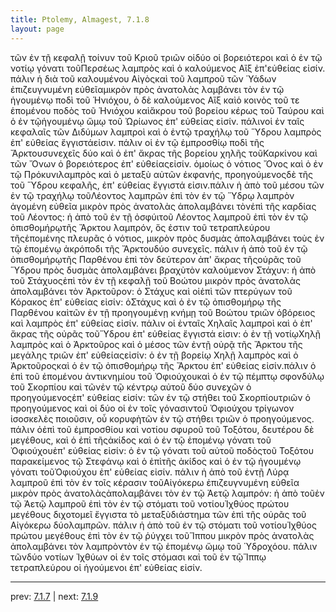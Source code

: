 ```yaml
---
title: Ptolemy, Almagest, 7.1.8
layout: page
---
```


τῶν ἐν τῇ κεφαλῇ τοίνυν τοῦ Κριοῦ τριῶν οἱδύο οἱ βορειότεροι καὶ ὁ ἐν τῷ νοτίῳ γόνατι τοῦΠερσέως λαμπρὸς καὶ ὁ καλούμενος Αἲξ ἐπ'εὐθείας εἰσίν. πάλιν ἡ διὰ τοῦ καλουμένου Αἰγὸςκαὶ τοῦ λαμπροῦ τῶν Ὑάδων ἐπιζευγνυμένη εὐθεῖαμικρὸν πρὸς ἀνατολὰς λαμβάνει τὸν ἐν τῷ ἡγουμένῳ ποδὶ τοῦ Ἡνιόχου, ὁ δὲ καλούμενος Αἲξ καὶὁ κοινὸς τοῦ τε ἑπομένου ποδὸς τοῦ Ἡνιόχου καὶἄκρου τοῦ βορείου κέρως τοῦ Ταύρου καὶ ὁ ἐν τῷἡγουμένῳ ὤμῳ τοῦ Ὠρίωνος ἐπ' εὐθείας εἰσίν. πάλινοἱ ἐν ταῖς κεφαλαῖς τῶν Διδύμων λαμπροὶ καὶ ὁ ἐντῷ τραχήλῳ τοῦ Ὕδρου λαμπρὸς ἐπ' εὐθείας ἔγγιστάεἰσιν. πάλιν οἱ ἐν τῷ ἐμπροσθίῳ ποδὶ τῆς Ἄρκτουσυνεχεῖς δύο καὶ ὁ ἐπ' ἄκρας τῆς βορείου χηλῆς τοῦΚαρκίνου καὶ τῶν Ὄνων ὁ βορειότερος ἐπ' εὐθείαςεἰσίν. ὁμοίως ὁ νότιος Ὄνος καὶ ὁ ἐν τῷ Πρόκυνιλαμπρὸς καὶ ὁ μεταξὺ αὐτῶν ἐκφανής, προηγούμενοςδὲ τῆς τοῦ Ὕδρου κεφαλῆς, ἐπ' εὐθείας ἔγγιστά εἰσιν.πάλιν ἡ ἀπὸ τοῦ μέσου τῶν ἐν τῷ τραχήλῳ τοῦΛέοντος λαμπρῶν ἐπὶ τὸν ἐν τῷ Ὕδρῳ λαμπρὸν ἀγομένη εὐθεῖα μικρὸν πρὸς ἀνατολὰς ἀπολαμβάνει τὸνἐπὶ τῆς καρδίας τοῦ Λέοντος: ἡ ἀπὸ τοῦ ἐν τῇ ὀσφύιτοῦ Λέοντος λαμπροῦ ἐπὶ τὸν ἐν τῷ ὀπισθομήρῳτῆς Ἄρκτου λαμπρόν, ὅς ἐστιν τοῦ τετραπλεύρου τῆςἑπομένης πλευρᾶς ὁ νότιος, μικρὸν πρὸς δυσμὰς ἀπολαμβάνει τοὺς ἐν τῷ ἑπομένῳ ἀκρόποδι τῆς Ἄρκτουδύο συνεχεῖς. πάλιν ἡ ἀπὸ τοῦ ἐν τῷ ὀπισθομήρῳτῆς Παρθένου ἐπὶ τὸν δεύτερον ἀπ' ἄκρας τῆςοὐρᾶς τοῦ Ὕδρου πρὸς δυσμὰς ἀπολαμβάνει βραχὺτὸν καλούμενον Στάχυν: ἡ ἀπὸ τοῦ Στάχυοςἐπὶ τὸν ἐν τῇ κεφαλῇ τοῦ Βοώτου μικρὸν πρὸς ἀνατολὰς ἀπολαμβάνει τὸν Ἀρκτοῦρον: ὁ Στάχυς καὶ οἱἐπὶ τῶν πτερύγων τοῦ Κόρακος ἐπ' εὐθείας εἰσίν: ὁΣτάχυς καὶ ὁ ἐν τῷ ὀπισθομήρῳ τῆς Παρθένου καὶτῶν ἐν τῇ προηγουμένῃ κνήμῃ τοῦ Βοώτου τριῶν ὁβόρειος καὶ λαμπρὸς ἐπ' εὐθείας εἰσίν. πάλιν οἱ ἐνταῖς Χηλαῖς λαμπροὶ καὶ ὁ ἐπ' ἄκρας τῆς οὐρᾶς τοῦὝδρου ἐπ' εὐθείας ἔγγιστά εἰσιν: ὁ ἐν τῇ νοτίῳΧηλῇ λαμπρὸς καὶ ὁ Ἀρκτοῦρος καὶ ὁ μέσος τῶν ἐντῇ οὐρᾷ τῆς Ἄρκτου τῆς μεγάλης τριῶν ἐπ' εὐθείαςεἰσίν: ὁ ἐν τῇ βορείῳ Χηλῇ λαμπρὸς καὶ ὁ Ἀρκτοῦροςκαὶ ὁ ἐν τῷ ὀπισθομήρῳ τῆς Ἄρκτου ἐπ' εὐθείας εἰσίν.πάλιν ὁ ἐπὶ τοῦ ἑπομένου ἀντικνημίου τοῦ Ὀφιούχουκαὶ ὁ ἐν τῷ πέμπτῳ σφονδύλῳ τοῦ Σκορπίου καὶ τῶνἐν τῷ κέντρῳ αὐτοῦ δύο συνεχῶν ὁ προηγούμενοςἐπ' εὐθείας εἰσίν: τῶν ἐν τῷ στήθει τοῦ Σκορπίουτριῶν ὁ προηγούμενος καὶ οἱ δύο οἱ ἐν τοῖς γόνασιντοῦ Ὀφιούχου τρίγωνον ἰσοσκελὲς ποιοῦσιν, οὗ κορυφὴτῶν ἐν τῷ στήθει τριῶν ὁ προηγούμενος. πάλιν ὁἐπὶ τοῦ ἐμπροσθίου καὶ νοτίου σφυροῦ τοῦ Τοξότου, δευτέρου δὲ μεγέθους, καὶ ὁ ἐπὶ τῆςἀκίδος καὶ ὁ ἐν τῷ ἑπομένῳ γόνατι τοῦ Ὀφιούχουἐπ' εὐθείας εἰσίν: ὁ ἐν τῷ γόνατι τοῦ αὐτοῦ ποδὸςτοῦ Τοξότου παρακείμενος τῷ Στεφάνῳ καὶ ὁ ἐπὶτῆς ἀκίδος καὶ ὁ ἐν τῷ ἡγουμένῳ γόνατι τοῦὈφιούχου ἐπ' εὐθείας εἰσίν. πάλιν ἡ ἀπὸ τοῦ ἐντῇ Λύρᾳ λαμπροῦ ἐπὶ τὸν ἐν τοῖς κέρασιν τοῦΑἰγόκερω ἐπιζευγνυμένη εὐθεῖα μικρὸν πρὸς ἀνατολὰςἀπολαμβάνει τὸν ἐν τῷ Ἀετῷ λαμπρόν: ἡ ἀπὸ τοῦἐν τῷ Ἀετῷ λαμπροῦ ἐπὶ τὸν ἐν τῷ στόματι τοῦ νοτίουἸχθύος πρώτου μεγέθους διχοτομεῖ ἔγγιστα τὸ μεταξὺδιάστημα τῶν ἐπὶ τῆς οὐρᾶς τοῦ Αἰγόκερω δύολαμπρῶν. πάλιν ἡ ἀπὸ τοῦ ἐν τῷ στόματι τοῦ νοτίουἸχθύος πρώτου μεγέθους ἐπὶ τὸν ἐν τῷ ῥύγχει τοῦἽππου μικρὸν πρὸς ἀνατολὰς ἀπολαμβάνει τὸν λαμπρὸντὸν ἐν τῷ ἑπομένῳ ὤμῳ τοῦ Ὑδροχόου. πάλιν τῶνδύο νοτίων Ἰχθύων οἱ ἐν τοῖς στόμασι καὶ τοῦ ἐν τῷἽππῳ τετραπλεύρου οἱ ἡγούμενοι ἐπ' εὐθείας εἰσίν.

---

prev: [7.1.7](../7.1.7/) | next: [7.1.9](../7.1.9/)

